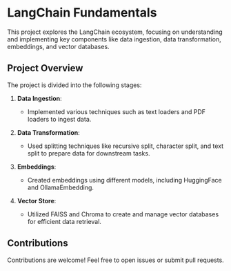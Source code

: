 # LangChain Fundamentals

This project explores the LangChain ecosystem, focusing on understanding and implementing key components like data ingestion, data transformation, embeddings, and vector databases.

## Project Overview

The project is divided into the following stages:

1. **Data Ingestion**:
   - Implemented various techniques such as text loaders and PDF loaders to ingest data.

2. **Data Transformation**:
   - Used splitting techniques like recursive split, character split, and text split to prepare data for downstream tasks.

3. **Embeddings**:
   - Created embeddings using different models, including HuggingFace and OllamaEmbedding.

4. **Vector Store**:
   - Utilized FAISS and Chroma to create and manage vector databases for efficient data retrieval.

## Contributions
Contributions are welcome! Feel free to open issues or submit pull requests.
